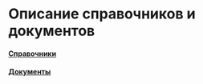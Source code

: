 # Описание справочников и документов

#### [Справочники](https://vodavoz.github.io/Manual/2-описание-справочников-и-документов/1-справочники/)

#### [Документы](/Manual/2-описание-справочников-и-документов/1-справочники/)





